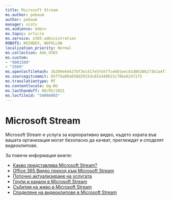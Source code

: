 ```yaml
---
title: Microsoft Stream
ms.author: pebaum
author: pebaum
manager: scotv
ms.audience: Admin
ms.topic: article
ms.service: o365-administration
ROBOTS: NOINDEX, NOFOLLOW
localization_priority: Normal
ms.collection: Adm_O365
ms.custom:
- "9001509"
- "3569"
ms.openlocfilehash: 3b289e64427bf3e1417e5fe5f7ce601eec81d86386273b1a4f3d3c8723f5876f
ms.sourcegitcommit: b5f7da89a650d2915dc652449623c78be6247175
ms.translationtype: MT
ms.contentlocale: bg-BG
ms.lasthandoff: 08/05/2021
ms.locfileid: "54066003"
---
```

# <a name="microsoft-stream"></a>Microsoft Stream

Microsoft Stream е услуга за корпоративно видео, където хората във вашата организация могат безопасно да качват, преглеждат и споделят видеоклипове. 

За повече информация вижте:

- [Какво представлява Microsoft Stream?](https://docs.microsoft.com/stream/overview)
- [Office 365 Видео преход към Microsoft Stream](https://docs.microsoft.com/stream/migrate-from-office-365)
- [Поточно актуализиране на услугата](https://techcommunity.microsoft.com/t5/microsoft-stream-service-updates/bd-p/StreamAnnouncements)
- [Групи и канали в Microsoft Stream](https://docs.microsoft.com/stream/groups-channels-organization)
- [Събития на живо в Microsoft Stream](https://docs.microsoft.com/stream/live-event-overview)
- [Споделяне на видеоклипове в Microsoft Stream](https://docs.microsoft.com/stream/portal-share-video)
